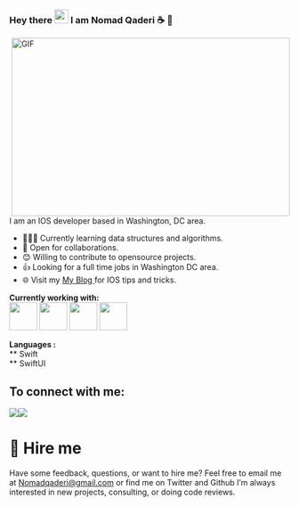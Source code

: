 ### Hey there <img src="https://media.giphy.com/media/hvRJCLFzcasrR4ia7z/giphy.gif" width="25px"> I am Nomad Qaderi ☕️  

<img align="right" alt="GIF" src="https://user-images.githubusercontent.com/43586847/101272471-7ab1f780-375a-11eb-844e-a7c5cfb10dba.gif?raw=true" width="500" height="320" />

I am an IOS developer based in Washington, DC area. 

- 👨🏽‍💻 Currently learning data structures and algorithms.
- 🤝 Open for collaborations.
- 😊 Willing to contribute to opensource projects.
- 👍 Looking for a full time jobs in Washington DC area.
- 🌐 Visit my [My Blog ](https://www.xcoders.io) for IOS tips and tricks.


**Currently working with:**<br>
<img width="50" src="https://user-images.githubusercontent.com/43586847/166171979-66507343-c827-4650-8b0a-333a44354b87.png" />
<img width="50" src="https://user-images.githubusercontent.com/43586847/166172104-b35e7c8d-ff8f-4b6f-91c7-69667ba5bee9.png" />
<img width="50" src="https://user-images.githubusercontent.com/43586847/166172126-5541d715-2845-4932-9add-6b9e9c3bc236.png" />
<img width="50" src="https://user-images.githubusercontent.com/43586847/166172147-eb1e2bd9-84ab-4fba-a67e-0b67d1841cb5.png" />

**Languages :**  
 ** Swift  <br/>
 ** SwiftUI <br/>
 

## To connect with me:

[<img src="https://img.shields.io/badge/twitter-%231DA1F2.svg?&style=for-the-badge&logo=twitter&logoColor=white" />](https://twitter.com/NomadQaderi)[<img src="https://img.shields.io/badge/linkedin-%230077B5.svg?&style=for-the-badge&logo=linkedin&logoColor=white" />](https://www.linkedin.com/in/qaderi/) 

# 🤝 Hire me
Have some feedback, questions, or want to hire me? Feel free to email me at Nomadqaderi@gmail.com or find me on Twitter and Github I’m always interested in new projects, consulting, or doing code reviews.
